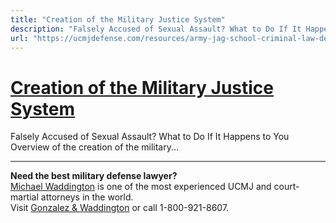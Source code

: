 ```yaml
---
title: "Creation of the Military Justice System"
description: "Falsely Accused of Sexual Assault? What to Do If It Happens to You Overview of the creation of the military..."
url: "https://ucmjdefense.com/resources/army-jag-school-criminal-law-deskbook-volume/military-justice-system-overview/creation-military-justice-system.html"
---
```


# [Creation of the Military Justice System](https://ucmjdefense.com/resources/army-jag-school-criminal-law-deskbook-volume/military-justice-system-overview/creation-military-justice-system.html)

Falsely Accused of Sexual Assault? What to Do If It Happens to You Overview of the creation of the military...

---

**Need the best military defense lawyer?**  
[Michael Waddington](https://ucmjdefense.com/attorneys/michael-stewart-waddington-partner.html) is one of the most experienced UCMJ and court-martial attorneys in the world.  
Visit [Gonzalez & Waddington](https://ucmjdefense.com) or call 1-800-921-8607.

